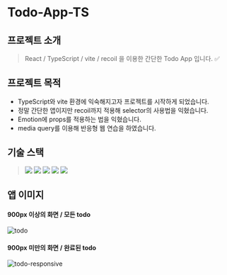 # Todo-App-TS

## 프로젝트 소개
> React / TypeScript / vite / recoil 을 이용한 간단한 Todo App 입니다. ✅

## 프로젝트 목적
* TypeScript와 vite 환경에 익숙해지고자 프로젝트를 시작하게 되었습니다.
* 정말 간단한 앱이지만 recoil까지 적용해 selector의 사용법을 익혔습니다.
* Emotion에 props를 적용하는 법을 익혔습니다.
* media query를 이용해 반응형 웹 연습을 하였습니다.

## 기술 스택
> <img src="https://img.shields.io/badge/React-61DAFB?style=for-the-badge&logo=React&logoColor=white"/> <img src="https://img.shields.io/badge/TypeScript-3178C6?style=for-the-badge&logo=TypeScript&logoColor=white"/> <img src="https://img.shields.io/badge/Vite-646CFF?style=for-the-badge&logo=Vite&logoColor=white"/> <img src="https://img.shields.io/badge/Recoil-3578E5?style=for-the-badge&logo=Recoil&logoColor=white"/> <img src="https://img.shields.io/badge/Emotion-d36ac2?style=for-the-badge&logo=Emotion&logoColor=white"/>

## 앱 이미지
#### 900px 이상의 화면 / 모든 todo
![todo](https://user-images.githubusercontent.com/72495712/223184794-c37188a9-4d69-4c85-b79d-1f77db09ba50.png)
#### 900px 미만의 화면 / 완료된 todo
![todo-responsive](https://user-images.githubusercontent.com/72495712/223184812-a9da578f-b403-4b13-a620-3476004b8795.png)
